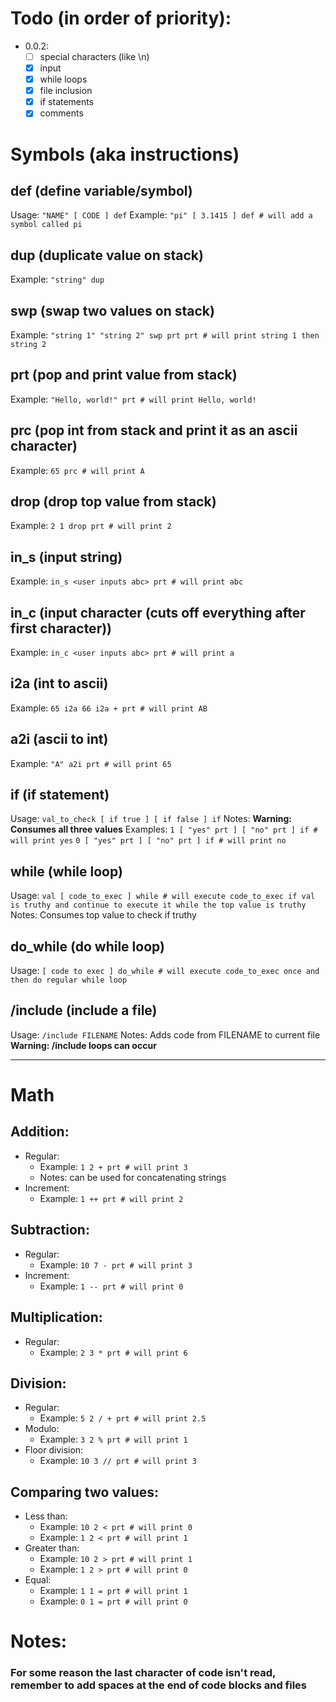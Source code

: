 # Todo (in order of priority):
- 0.0.2:
    - [ ] special characters (like \n)
    - [x] input
    - [x] while loops
    - [x] file inclusion
    - [x] if statements
    - [x] comments

# Symbols (aka instructions)
## def (define variable/symbol)
Usage:
`"NAME" [ CODE ] def`
Example:
`"pi" [ 3.1415 ] def # will add a symbol called pi`

## dup (duplicate value on stack)
Example:
`"string" dup`

## swp (swap two values on stack)
Example:
`"string 1" "string 2" swp prt prt # will print string 1 then string 2`

## prt (pop and print value from stack)
Example:
`"Hello, world!" prt # will print Hello, world!`

## prc (pop int from stack and print it as an ascii character)
Example:
`65 prc # will print A`

## drop (drop top value from stack)
Example:
`2 1 drop prt # will print 2`

## in_s (input string)
Example:
`in_s <user inputs abc> prt # will print abc`

## in_c (input character (cuts off everything after first character))
Example:
`in_c <user inputs abc> prt # will print a`

## i2a (int to ascii)
Example:
`65 i2a 66 i2a + prt # will print AB`

## a2i (ascii to int)
Example:
`"A" a2i prt # will print 65`

## if (if statement)
Usage:
`val_to_check [ if true ] [ if false ] if`
Notes:
**Warning: Consumes all three values**
Examples:
`1 [ "yes" prt ] [ "no" prt ] if # will print yes`
`0 [ "yes" prt ] [ "no" prt ] if # will print no`

## while (while loop)
Usage:
`val [ code_to_exec ] while # will execute code_to_exec if val is truthy and continue to execute it while the top value is truthy`
Notes:
Consumes top value to check if truthy

## do_while (do while loop)
Usage:
`[ code to exec ] do_while # will execute code_to_exec once and then do regular while loop`

## /include (include a file)
Usage:
`/include FILENAME`
Notes:
Adds code from FILENAME to current file
**Warning: /include loops can occur**

-----
# Math
## Addition:
- Regular:
    - Example: `1 2 + prt # will print 3`
    - Notes: can be used for concatenating strings
- Increment:
    - Example: `1 ++ prt # will print 2`

## Subtraction:
- Regular:
    - Example: `10 7 - prt # will print 3`
- Increment:
    - Example: `1 -- prt # will print 0`

## Multiplication:
- Regular:
    - Example: `2 3 * prt # will print 6`

## Division:
- Regular:
    - Example: `5 2 / + prt # will print 2.5`
- Modulo:
    - Example: `3 2 % prt # will print 1`
- Floor division:
    - Example: `10 3 // prt # will print 3`

## Comparing two values:
- Less than:
    - Example: `10 2 < prt # will print 0`
    - Example: `1 2 < prt # will print 1`
- Greater than:
    - Example: `10 2 > prt # will print 1`
    - Example: `1 2 > prt # will print 0`
- Equal:
    - Example: `1 1 = prt # will print 1`
    - Example: `0 1 = prt # will print 0`

# Notes:
### **For some reason the last character of code isn't read, remember to add spaces at the end of code blocks and files**
